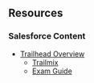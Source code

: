 ## Resources

### Salesforce Content

- [Trailhead Overview](https://trailhead.salesforce.com/credentials/sharingandvisibilitydesigner)
  - [Trailmix](https://trailhead.salesforce.com/en/users/00550000006yDdKAAU/trailmixes/architect-sharing-and-visibility)
  - [Exam Guide](https://trailhead.salesforce.com/help?article=Salesforce-Certified-Sharing-and-Visibility-Designer-Exam-Guide)